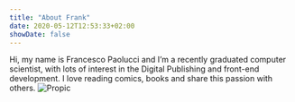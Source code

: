 ```yaml
---
title: "About Frank"
date: 2020-05-12T12:53:33+02:00
showDate: false
---
```


Hi, my name is Francesco Paolucci and I’m a recently graduated computer scientist, with lots of interest in the Digital Publishing
and front-end development. I love reading comics, books and share this passion with others. 
![Propic](/CVproPic.jpg)
